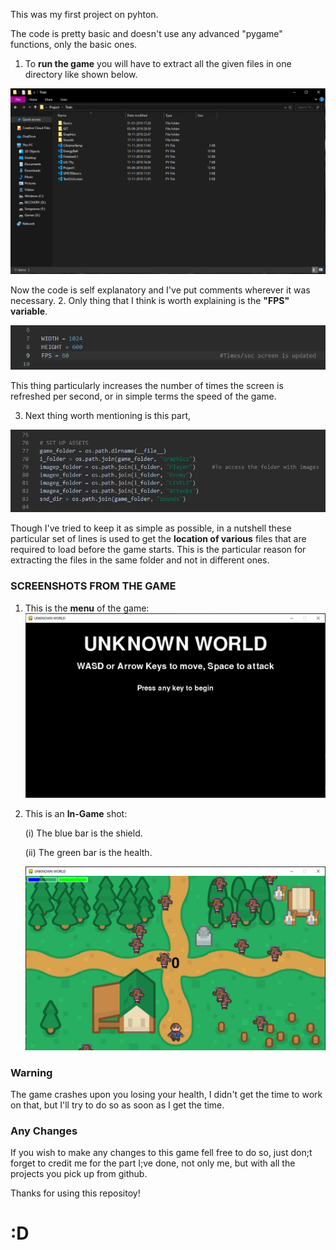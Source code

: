 This was my first project on pyhton.

The code is pretty basic and doesn't use any advanced "pygame" functions, only the basic ones.

1. To **run the game** you will have to extract all the given files in one directory like shown below.

![](Images/Folder.PNG) 

Now the code is self explanatory and I've put comments wherever it was necessary.
2. Only thing that I think is worth explaining is the **"FPS" variable**.

![](Images/SS%20Fps.PNG)

This thing particularly increases the number of times the screen is refreshed per second, or in simple terms the speed of the game.

3. Next thing worth mentioning is this part, 

![](Images/SS%20Directories.PNG)

Though I've tried to keep it as simple as possible, in a nutshell these particular set of lines is used to get the **location of various** files that are required to load before the game starts.
This is the particular reason for extracting the files in the same folder and not in different ones.

### SCREENSHOTS FROM THE GAME

1. This is the **menu** of the game:
![](Images/SS%20Menu.PNG)

2. This is an **In-Game** shot:
    
    (i) The blue bar is the shield.
    
    (ii) The green bar is the health.
         
    ![](Images/SS%201.PNG)
    
### Warning
The game crashes upon you losing your health, I didn't get the time to work on that, but I'll try to do so as soon as I get the time.

### Any Changes 
If you wish to make any changes to this game fell free to do so, just don;t forget to credit me for the part I;ve done, not only me, but with all the projects you pick up from github.

Thanks for using this repositoy! 

# :D
